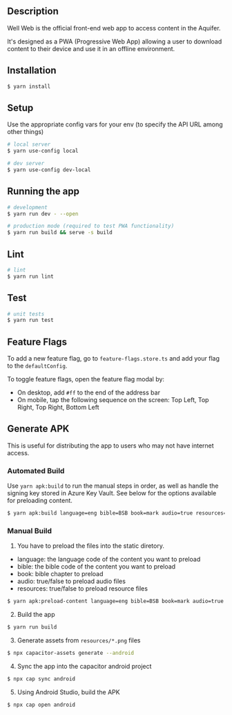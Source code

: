 ## Description

Well Web is the official front-end web app to access content in the Aquifer.

It's designed as a PWA (Progressive Web App) allowing a user to download
content to their device and use it in an offline environment.

## Installation

```bash
$ yarn install
```

## Setup

Use the appropriate config vars for your env (to specify the API URL among other things)

```bash
# local server
$ yarn use-config local

# dev server
$ yarn use-config dev-local
```

## Running the app

```bash
# development
$ yarn run dev - --open

# production mode (required to test PWA functionality)
$ yarn run build && serve -s build
```

## Lint

```bash
# lint
$ yarn run lint
```

## Test

```bash
# unit tests
$ yarn run test
```

## Feature Flags

To add a new feature flag, go to `feature-flags.store.ts` and add your flag to the `defaultConfig`.

To toggle feature flags, open the feature flag modal by:

-   On desktop, add `#ff` to the end of the address bar
-   On mobile, tap the following sequence on the screen: Top Left, Top Right, Top Right, Bottom Left

## Generate APK

This is useful for distributing the app to users who may not have internet access.

### Automated Build

Use `yarn apk:build` to run the manual steps in order, as well as handle the signing key stored in Azure Key Vault. See
below for the options available for preloading content.

```bash
$ yarn apk:build language=eng bible=BSB book=mark audio=true resources=true
```

### Manual Build

1. You have to preload the files into the static diretory.

-   language: the language code of the content you want to preload
-   bible: the bible code of the content you want to preload
-   book: bible chapter to preload
-   audio: true/false to preload audio files
-   resources: true/false to preload resource files

```bash
$ yarn apk:preload-content language=eng bible=BSB book=mark audio=true resources=true
```

2. Build the app

```bash
$ yarn run build
```

3. Generate assets from `resources/*.png` files

```bash
$ npx capacitor-assets generate --android
```

4. Sync the app into the capacitor android project

```bash
$ npx cap sync android
```

5. Using Android Studio, build the APK

```bash
$ npx cap open android
```
